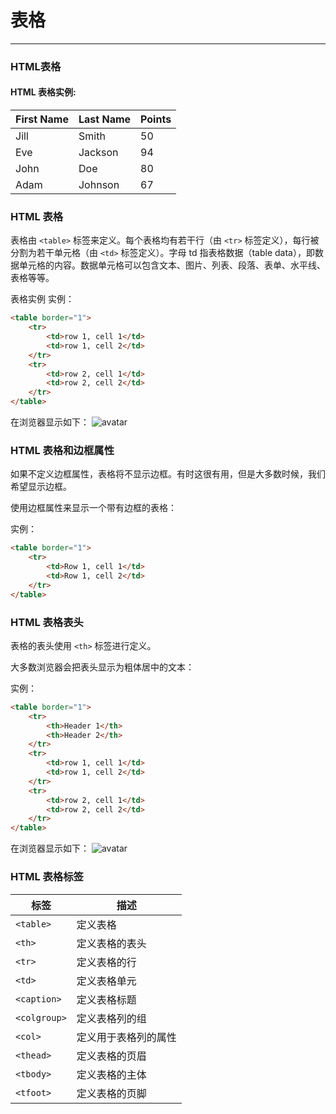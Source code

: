# 表格
---

### HTML表格

#### HTML 表格实例:

|First Name	|Last Name|Points	|
|----				|----			|----		|
|Jill				|Smith		|50			|
|Eve				|Jackson	|94			|
|John				|Doe			|80			|
|Adam				|Johnson	|67			|

### HTML 表格

表格由 `<table>` 标签来定义。每个表格均有若干行（由 `<tr>` 标签定义），每行被分割为若干单元格（由 `<td>` 标签定义）。字母 td 指表格数据（table data），即数据单元格的内容。数据单元格可以包含文本、图片、列表、段落、表单、水平线、表格等等。

表格实例
实例：
```html
<table border="1">
    <tr>
        <td>row 1, cell 1</td>
        <td>row 1, cell 2</td>
    </tr>
    <tr>
        <td>row 2, cell 1</td>
        <td>row 2, cell 2</td>
    </tr>
</table>
```

在浏览器显示如下：
![avatar](https://hullis.github.io/tuchuang/vuepress/20210904111050741.png)

### HTML 表格和边框属性

如果不定义边框属性，表格将不显示边框。有时这很有用，但是大多数时候，我们希望显示边框。

使用边框属性来显示一个带有边框的表格：

实例：
```html
<table border="1">
    <tr>
        <td>Row 1, cell 1</td>
        <td>Row 1, cell 2</td>
    </tr>
</table>
```

### HTML 表格表头
表格的表头使用 `<th>` 标签进行定义。

大多数浏览器会把表头显示为粗体居中的文本：

实例：
```html
<table border="1">
    <tr>
        <th>Header 1</th>
        <th>Header 2</th>
    </tr>
    <tr>
        <td>row 1, cell 1</td>
        <td>row 1, cell 2</td>
    </tr>
    <tr>
        <td>row 2, cell 1</td>
        <td>row 2, cell 2</td>
    </tr>
</table>
```
在浏览器显示如下：
![avatar](https://hullis.github.io/tuchuang/vuepress/20210904111151148.png)

### HTML 表格标签
|标签					|描述									|
|----					|----									|
|`<table>`		|定义表格							|
|`<th>`				|定义表格的表头				|
|`<tr>`				|定义表格的行					|
|`<td>`				|定义表格单元					|
|`<caption>`	|定义表格标题					|
|`<colgroup>`	|定义表格列的组				|
|`<col>`			|定义用于表格列的属性	|
|`<thead>`		|定义表格的页眉				|
|`<tbody>`		|定义表格的主体				|
|`<tfoot>`		|定义表格的页脚				|